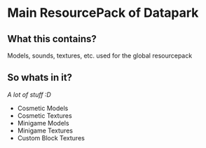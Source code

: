 # Main ResourcePack of Datapark

## What this contains?
Models, sounds, textures, etc. used for the global resourcepack

## So whats in it?
_A lot of stuff :D_
- Cosmetic Models
- Cosmetic Textures
- Minigame Models
- Minigame Textures
- Custom Block Textures
